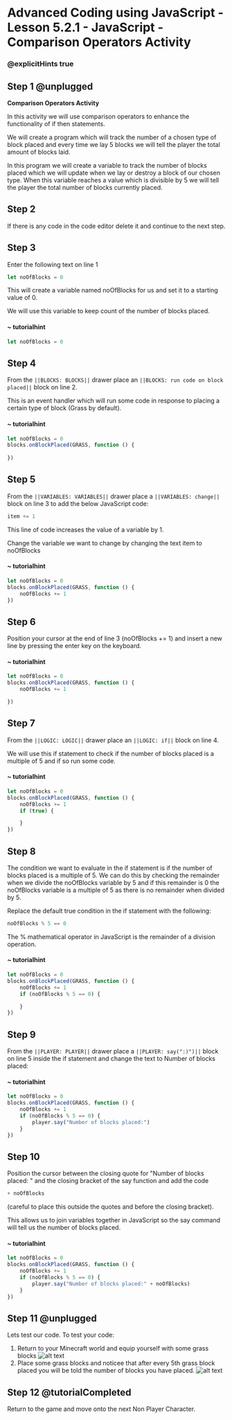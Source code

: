 # Advanced Coding using JavaScript - Lesson 5.2.1 - JavaScript - Comparison Operators Activity

### @explicitHints true

## Step 1 @unplugged
**Comparison Operators Activity**

In this activity we will use comparison operators to enhance the functionality of if then statements.

We will create a program which will track the number of a chosen type of block placed and every time we lay 5 blocks we will tell the player the total amount of blocks laid.

In this program we will create a variable to track the number of blocks placed which we will update when we lay or destroy a block of our chosen type. When this variable reaches a value which is divisible by 5 we will tell the player the total number of blocks currently placed.

## Step 2
If there is any code in the code editor delete it and continue to the next step. 

## Step 3 
Enter the following text on line 1
```javascript
let noOfBlocks = 0
```
This will create a variable named noOfBlocks for us and set it to a starting value of 0.

We will use this variable to keep count of the number of blocks placed.
#### ~ tutorialhint
```javascript
let noOfBlocks = 0
```

## Step 4 
From the ``||BLOCKS: BLOCKS||`` drawer place an ``||BLOCKS: run code on block placed||`` block on line 2.

This is an event handler which will run some code in response to placing a certain type of block (Grass by default).

#### ~ tutorialhint
```javascript
let noOfBlocks = 0
blocks.onBlockPlaced(GRASS, function () {
    
})
```
## Step 5
From the ``||VARIABLES: VARIABLES||`` drawer place a ``||VARIABLES: change||``  block on line 3 to add the below JavaScript code:
```javascript
item += 1
```
This line of code increases the value of a variable by 1.

Change the variable we want to change by changing the text item to noOfBlocks

#### ~ tutorialhint
```javascript
let noOfBlocks = 0
blocks.onBlockPlaced(GRASS, function () {
    noOfBlocks += 1
})
```

## Step 6
Position your cursor at the end of line 3 (noOfBlocks += 1) and insert a new line by pressing the enter key on the keyboard.
#### ~ tutorialhint
```javascript
let noOfBlocks = 0
blocks.onBlockPlaced(GRASS, function () {
    noOfBlocks += 1

})
```
## Step 7
From the ``||LOGIC: LOGIC||`` drawer place an ``||LOGIC: if||`` block on line 4.

We will use this if statement to check if the number of blocks placed is a multiple of 5 and if so run some code.
#### ~ tutorialhint
```javascript
let noOfBlocks = 0
blocks.onBlockPlaced(GRASS, function () {
    noOfBlocks += 1
    if (true) {

    }
})
```
## Step 8
The condition we want to evaluate in the if statement is if the number of blocks placed is a multiple of 5. 
We can do this by checking the remainder when we divide the noOfBlocks variable by 5 and if this remainder is 0 the noOfBlocks variable is a multiple of 5 as there is no remainder when divided by 5.

Replace the default true condition in the if statement with the following:
```javascript
noOfBlocks % 5 == 0
```
The % mathematical operator in JavaScript is the remainder of a division operation.
#### ~ tutorialhint
```javascript
let noOfBlocks = 0
blocks.onBlockPlaced(GRASS, function () {
    noOfBlocks += 1
    if (noOfBlocks % 5 == 0) {

    }
})
```
## Step 9
From the ``||PLAYER: PLAYER||`` drawer place a ``||PLAYER: say(":)")||``  block on line 5 inside the if statement and change the text to Number of blocks placed:
#### ~ tutorialhint
```javascript
let noOfBlocks = 0
blocks.onBlockPlaced(GRASS, function () {
    noOfBlocks += 1
    if (noOfBlocks % 5 == 0) {
        player.say("Number of blocks placed:")
    }
})
```
## Step 10
Position the cursor between the closing quote for "Number of blocks placed: " and the closing bracket of the say function and add the code
```javascript
+ noOfBlocks 
 ```
(careful to place this outside the quotes and before the closing bracket).

This allows us to join variables together in JavaScript so the say command will tell us the number of blocks placed.
#### ~ tutorialhint
```javascript
let noOfBlocks = 0
blocks.onBlockPlaced(GRASS, function () {
    noOfBlocks += 1
    if (noOfBlocks % 5 == 0) {
        player.say("Number of blocks placed:" + noOfBlocks)
    }
})
```
## Step 11 @unplugged
Lets test our code.
To test your code:
1. Return to your Minecraft world and equip yourself with some grass blocks
![alt text](https://advancedjs.codingcredentials.com/Lesson5/5.2.1/images/1.jpg?raw=true "Test")
2. Place some grass blocks and noticee that after every 5th grass block placed you will be told the number of blocks you have placed.
![alt text](https://advancedjs.codingcredentials.com/Lesson5/5.2.1/images/2.jpg?raw=true "Test")

## Step 12 @tutorialCompleted
Return to the game and move onto the next Non Player Character.